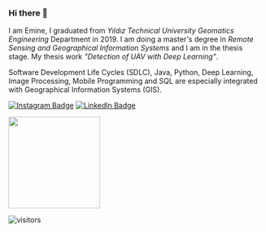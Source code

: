 ### Hi there 👋

I am Emine, I graduated from _Yıldız Technical University Geomatics Engineering_ Department in 2019. I am doing a master's degree in _Remote Sensing and Geographical Information Systems_ and I am in the thesis stage. My thesis work _"Detection of UAV with Deep Learning"_.

Software Development Life Cycles (SDLC), Java, Python, Deep Learning, Image Processing, Mobile Programming and SQL are especially integrated with Geographical Information Systems (GIS). 


[![Instagram Badge](https://img.shields.io/badge/-Instagram-C13584?style=flat-quare&labelColor=C13584&logo=instagram&logoColor=white&link=link)](https://www.instagram.com/emine.sahiin/?hl=tr)
[![Linkedln Badge](https://img.shields.io/badge/-Linkedln-blue?style=flat-quare&labelColor=blue&logo=Linkedin&logoColor=white&link=link)](https://www.linkedin.com/in/emine-sahin/)

<!--
**emineeminesahin/emineeminesahin** is a ✨ _special_ ✨ repository because its `README.md` (this file) appears on your GitHub profile.


- 🔭 I’m currently working on ...
- 🌱 I’m currently learning ...
- 👯 I’m looking to collaborate on ...
- 🤔 I’m looking for help with ...
- 💬 Ask me about ...
- 📫 How to reach me: ...
- 😄 Pronouns: ...
- ⚡ Fun fact: ...
-->

<img height="180em" src="https://github-readme-stats.vercel.app/api?username=emineeminesahin&show_icons=true&hide_border=true&&count_private=true&include_all_commits=true" />

![visitors](https://visitor-badge.glitch.me/badge?page_id=page.id)
